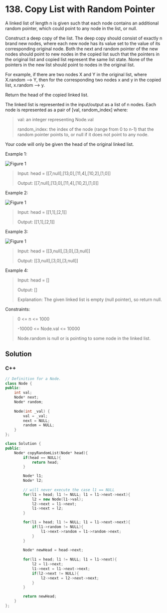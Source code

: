 # 138. Copy List with Random Pointer

A linked list of length n is given such that each node contains an additional random pointer, which could point to any node in the list, or null.

Construct a deep copy of the list. The deep copy should consist of exactly n brand new nodes, where each new node has its value set to the value of its corresponding original node. Both the next and random pointer of the new nodes should point to new nodes in the copied list such that the pointers in the original list and copied list represent the same list state. None of the pointers in the new list should point to nodes in the original list.

For example, if there are two nodes X and Y in the original list, where X.random --> Y, then for the corresponding two nodes x and y in the copied list, x.random --> y.

Return the head of the copied linked list.

The linked list is represented in the input/output as a list of n nodes. Each node is represented as a pair of [val, random_index] where:

> val: an integer representing Node.val
> 
> random_index: the index of the node (range from 0 to n-1) that the random pointer points to, or null if it does not point to any node.

Your code will only be given the head of the original linked list.

Example 1:

![Figure 1](https://assets.leetcode.com/uploads/2019/12/18/e1.png)

> Input: head = [[7,null],[13,0],[11,4],[10,2],[1,0]]
> 
> Output: [[7,null],[13,0],[11,4],[10,2],[1,0]]

Example 2:

![Figure 1](https://assets.leetcode.com/uploads/2019/12/18/e2.png)

> Input: head = [[1,1],[2,1]]
> 
> Output: [[1,1],[2,1]]

Example 3:

![Figure 1](https://assets.leetcode.com/uploads/2019/12/18/e3.png)

> Input: head = [[3,null],[3,0],[3,null]]
> 
> Output: [[3,null],[3,0],[3,null]]

Example 4:

> Input: head = []
> 
> Output: []
> 
> Explanation: The given linked list is empty (null pointer), so return null. 

Constraints:

> 0 <= n <= 1000
> 
> -10000 <= Node.val <= 10000
> 
> Node.random is null or is pointing to some node in the linked list.

## Solution

### C++
```cpp
// Definition for a Node.
class Node {
public:
    int val;
    Node* next;
    Node* random;
    
    Node(int _val) {
        val = _val;
        next = NULL;
        random = NULL;
    }
};

class Solution {
public:
    Node* copyRandomList(Node* head){
        if(head == NULL){
            return head;
        }    

        Node* l1;
        Node* l2;
        
        // will never execute the case l1 == NULL
        for(l1 = head; l1 != NULL; l1 = l1->next->next){
            l2 = new Node(l1->val);
            l2->next = l1->next;
            l1->next = l2;
        }

        for(l1 = head; l1 != NULL; l1 = l1->next->next){
            if(l1->random != NULL){
                l1->next->random = l1->random->next;
            }
        }
        
        Node* newHead = head->next;
        
        for(l1 = head; l1 != NULL; l1 = l1->next){
            l2 = l1->next;
            l1->next = l1->next->next;
            if(l2->next != NULL){
                l2->next = l2->next->next;
            }
        }

        return newHead;
    }
};
```
